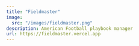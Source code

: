 ```yaml
---
title: "Fieldmaster"
image:
  src: "/images/fieldmaster.png"
description: American Football playbook manager
url: https://fieldmaster.vercel.app
---
```

